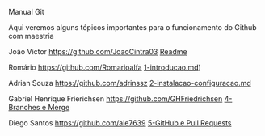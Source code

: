 Manual Git

Aqui veremos alguns tópicos importantes para o funcionamento do Github com maestria

João Victor https://github.com/JoaoCintra03 [Readme](README.md)

Romário https://github.com/Romarioalfa [1-introducao.md](01-introducao.md))

Adrian Souza https://github.com/adrinssz [2-instalacao-configuracao.md](02-instalacao-configuracao.md)


                                          
Gabriel Henrique Frierichsen https://github.com/GHFriedrichsen [4-Branches e Merge](04-branches-e-merge.md)

Diego Santos https://github.com/ale7639 [5-GitHub e Pull Requests](05-pull-requests.md)
